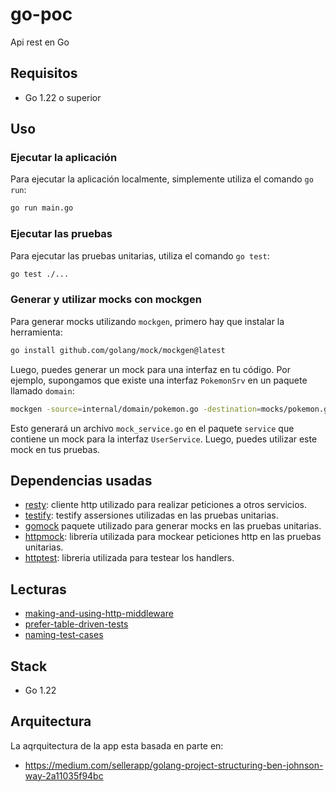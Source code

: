 # go-poc

Api rest en Go

## Requisitos

- Go 1.22 o superior


## Uso

### Ejecutar la aplicación

Para ejecutar la aplicación localmente, simplemente utiliza el comando `go run`:

```bash
go run main.go
```

### Ejecutar las pruebas

Para ejecutar las pruebas unitarias, utiliza el comando `go test`:

```bash
go test ./...
```

### Generar y utilizar mocks con mockgen

Para generar mocks utilizando `mockgen`, primero hay que instalar la herramienta:

```bash
go install github.com/golang/mock/mockgen@latest
```

Luego, puedes generar un mock para una interfaz en tu código. Por ejemplo, supongamos que existe una interfaz `PokemonSrv` en un paquete llamado `domain`:

```bash
mockgen -source=internal/domain/pokemon.go -destination=mocks/pokemon.go
```

Esto generará un archivo `mock_service.go` en el paquete `service` que contiene un mock para la interfaz `UserService`. Luego, puedes utilizar este mock en tus pruebas.

## Dependencias usadas

- [resty](https://pkg.go.dev/github.com/go-resty/resty/v2): cliente http utilizado para realizar peticiones a otros servicios.
- [testify](https://pkg.go.dev/github.com/getlantern/testify/assert): testify assersiones utilizadas en las pruebas unitarias.
- [gomock](https://pkg.go.dev/github.com/golang/mock/gomock) paquete utilizado para generar mocks en las pruebas unitarias.
- [httpmock](https://pkg.go.dev/github.com/jarcoal/httpmock): librería utilizada para mockear peticiones http en las pruebas unitarias.
- [httptest](https://pkg.go.dev/net/http/httptest): libreria utilizada para testear los handlers.

## Lecturas

- [making-and-using-http-middleware](https://www.alexedwards.net/blog/making-and-using-middleware)
- [prefer-table-driven-tests](https://dave.cheney.net/2019/05/07/prefer-table-driven-tests)
- [naming-test-cases](https://medium.com/getground/naming-tests-in-golang-c58c188bb9a1)

## Stack

- Go 1.22

## Arquitectura

La aqrquitectura de la app esta basada en parte en:

- https://medium.com/sellerapp/golang-project-structuring-ben-johnson-way-2a11035f94bc
